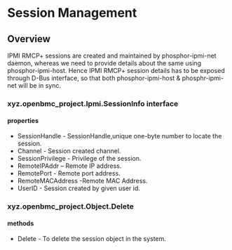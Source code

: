 # Session Management

## Overview

IPMI RMCP+ sessions are created and maintained by phosphor-ipmi-net daemon,
whereas we need to provide details about the same using phosphor-ipmi-host.
Hence IPMI RMCP+ session details has to be exposed through D-Bus interface,
so that both phosphor-ipmi-host & phosphr-ipmi-net will be in sync.

### xyz.openbmc_project.Ipmi.SessionInfo interface

#### properties

- SessionHandle - SessionHandle,unique one-byte number to locate the session.
- Channel - Session created channel.
- SessionPrivilege - Privilege of the session.
- RemoteIPAddr – Remote IP address.
- RemotePort - Remote port address.
- RemoteMACAddress -Remote MAC Address.
- UserID - Session created by given user id.

### xyz.openbmc_project.Object.Delete

#### methods

- Delete - To delete the session object in the system.
